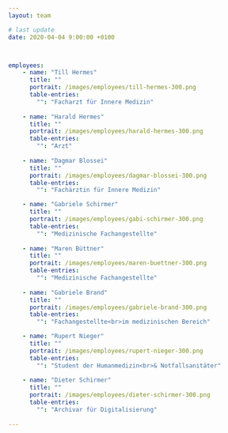 ```yaml
---
layout: team 

# last update
date: 2020-04-04 9:00:00 +0100



employees:
    - name: "Till Hermes" 
      title: ""
      portrait: /images/employees/till-hermes-300.png
      table-entries:
        "": "Facharzt für Innere Medizin"
 
    - name: "Harald Hermes"
      title: ""
      portrait: /images/employees/harald-hermes-300.png
      table-entries:
        "": "Arzt"
 
    - name: "Dagmar Blossei"
      title: ""
      portrait: /images/employees/dagmar-blossei-300.png
      table-entries:
        "": "Fachärztin für Innere Medizin"

    - name: "Gabriele Schirmer"
      title: ""
      portrait: /images/employees/gabi-schirmer-300.png
      table-entries:
        "": "Medizinische Fachangestellte"
 
    - name: "Maren Büttner"
      title: ""
      portrait: /images/employees/maren-buettner-300.png
      table-entries:
        "": "Medizinische Fachangestellte"
 
    - name: "Gabriele Brand"
      title: ""
      portrait: /images/employees/gabriele-brand-300.png
      table-entries:
        "": "Fachangestellte<br>im medizinischen Bereich"

    - name: "Rupert Nieger"
      title: ""
      portrait: /images/employees/rupert-nieger-300.png
      table-entries:
        "": "Student der Humanmedizin<br>& Notfallsanitäter"
 
    - name: "Dieter Schirmer"
      title: ""
      portrait: /images/employees/dieter-schirmer-300.png
      table-entries:
        "": "Archivar für Digitalisierung"
 
---
```

